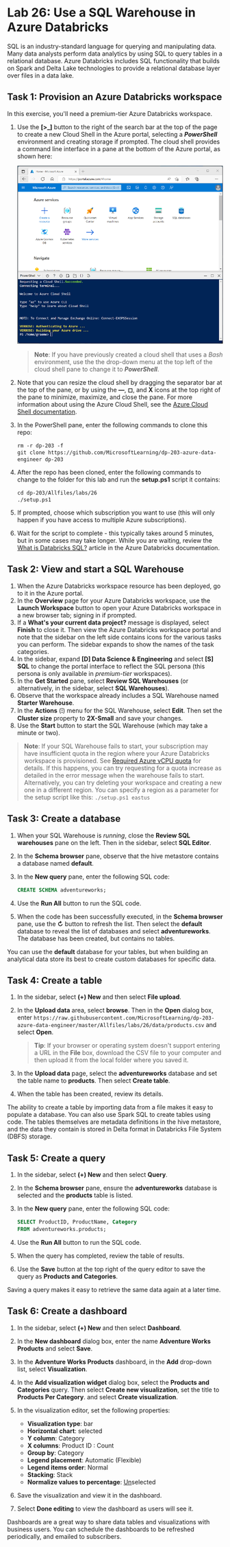 # Lab 26: Use a SQL Warehouse in Azure Databricks

SQL is an industry-standard language for querying and manipulating data. Many data analysts perform data analytics by using SQL to query tables in a relational database. Azure Databricks includes SQL functionality that builds on Spark and Delta Lake technologies to provide a relational database layer over files in a data lake.

## Task 1: Provision an Azure Databricks workspace

In this exercise, you'll need a premium-tier Azure Databricks workspace.

1. Use the **[\>_]** button to the right of the search bar at the top of the page to create a new Cloud Shell in the Azure portal, selecting a ***PowerShell*** environment and creating storage if prompted. The cloud shell provides a command line interface in a pane at the bottom of the Azure portal, as shown here:

    ![Azure portal with a cloud shell pane](./images/cloud-shell.png)

    > **Note**: If you have previously created a cloud shell that uses a *Bash* environment, use the the drop-down menu at the top left of the cloud shell pane to change it to ***PowerShell***.

2. Note that you can resize the cloud shell by dragging the separator bar at the top of the pane, or by using the **&#8212;**, **&#9723;**, and **X** icons at the top right of the pane to minimize, maximize, and close the pane. For more information about using the Azure Cloud Shell, see the [Azure Cloud Shell documentation](https://docs.microsoft.com/azure/cloud-shell/overview).

3. In the PowerShell pane, enter the following commands to clone this repo:

    ```
    rm -r dp-203 -f
    git clone https://github.com/MicrosoftLearning/dp-203-azure-data-engineer dp-203
    ```

4. After the repo has been cloned, enter the following commands to change to the folder for this lab and run the **setup.ps1** script it contains:

    ```
    cd dp-203/Allfiles/labs/26
    ./setup.ps1
    ```

5. If prompted, choose which subscription you want to use (this will only happen if you have access to multiple Azure subscriptions).

6. Wait for the script to complete - this typically takes around 5 minutes, but in some cases may take longer. While you are waiting, review the [What is Databricks SQL?](https://docs.microsoft.com/azure/databricks/scenarios/what-is-azure-databricks-sqla) article in the Azure Databricks documentation.

## Task 2: View and start a SQL Warehouse

1. When the Azure Databricks workspace resource has been deployed, go to it in the Azure portal.
2. In the **Overview** page for your Azure Databricks workspace, use the **Launch Workspace** button to open your Azure Databricks workspace in a new browser tab; signing in if prompted.
3. If a **What's your current data project?** message is displayed, select **Finish** to close it. Then view the Azure Databricks workspace portal and note that the sidebar on the left side contains icons for the various tasks you can perform. The sidebar expands to show the names of the task categories.
4. In the sidebar, expand **[D] Data Science & Engineering** and select **[S] SQL** to change the portal interface to reflect the SQL persona (this persona is only available in *premium-tier* workspaces).
5. In the **Get Started** pane, select **Review SQL Warehouses** (or alternatively, in the sidebar, select **SQL Warehouses**).
6. Observe that the workspace already includes a SQL Warehouse named **Starter Warehouse**.
7. In the **Actions** (**&#8285;**) menu for the SQL Warehouse, select **Edit**. Then set the **Cluster size** property to **2X-Small** and save your changes.
8. Use the **Start** button to start the SQL Warehouse (which may take a minute or two).

> **Note**: If your SQL Warehouse fails to start, your subscription may have insufficient quota in the region where your Azure Databricks workspace is provisioned. See [Required Azure vCPU quota](https://docs.microsoft.com/azure/databricks/sql/admin/sql-endpoints#required-azure-vcpu-quota) for details. If this happens, you can try requesting for a quota increase as detailed in the error message when the warehouse fails to start. Alternatively, you can try deleting your workspace and creating a new one in a different region. You can specify a region as a parameter for the setup script like this: `./setup.ps1 eastus`

## Task 3: Create a database

1. When your SQL Warehouse is *running*, close the **Review SQL warehouses** pane on the left. Then in the sidebar, select **SQL Editor**.
2. In the **Schema browser** pane, observe that the hive metastore contains a database named **default**.
3. In the **New query** pane, enter the following SQL code:

    ```sql
    CREATE SCHEMA adventureworks;
    ```
4. Use the **Run All** button to run the SQL code.
5. When the code has been successfully executed, in the **Schema browser** pane, use the **&#8635;** button to refresh the list. Then select the **default** database to reveal the list of databases and select **adventureworks**. The database has been created, but contains no tables.

You can use the **default** database for your tables, but when building an analytical data store its best to create custom databases for specific data.

## Task 4: Create a table

1. In the sidebar, select **(+) New** and then select **File upload**.
2. In the **Upload data** area, select **browse**. Then in the **Open** dialog box, enter `https://raw.githubusercontent.com/MicrosoftLearning/dp-203-azure-data-engineer/master/Allfiles/labs/26/data/products.csv` and select **Open**.

    > **Tip**: If your browser or operating system doesn't support entering a URL in the **File** box, download the CSV file to your computer and then upload it from the local folder where you saved it.

3. In the **Upload data** page, select the **adventureworks** database and set the table name to **products**. Then select **Create table**.
4. When the table has been created, review its details.

The ability to create a table by importing data from a file makes it easy to populate a database. You can also use Spark SQL to create tables using code. The tables themselves are metadata definitions in the hive metastore, and the data they contain is stored in Delta format in Databricks File System (DBFS) storage.

## Task 5: Create a query

1. In the sidebar, select **(+) New** and then select **Query**.
2. In the **Schema browser** pane, ensure the **adventureworks** database is selected and the **products** table is listed.
3. In the **New query** pane, enter the following SQL code:

    ```sql
    SELECT ProductID, ProductName, Category
    FROM adventureworks.products; 
    ```

4. Use the **Run All** button to run the SQL code.
5. When the query has completed, review the table of results.
6. Use the **Save** button at the top right of the query editor to save the query as **Products and Categories**.

Saving a query makes it easy to retrieve the same data again at a later time.

## Task 6: Create a dashboard

1. In the sidebar, select **(+) New** and then select **Dashboard**.
2. In the **New dashboard** dialog box, enter the name **Adventure Works Products** and select **Save**.
3. In the **Adventure Works Products** dashboard, in the **Add** drop-down list, select **Visualization**.
4. In the **Add visualization widget** dialog box, select the **Products and Categories** query. Then select **Create new visualization**, set the title to **Products Per Category**. and select **Create visualization**.
5. In the visualization editor, set the following properties:
    - **Visualization type**: bar
    - **Horizontal chart**: selected
    - **Y column**: Category
    - **X columns**: Product ID : Count
    - **Group by**: Category
    - **Legend placement**: Automatic (Flexible)
    - **Legend items order**: Normal
    - **Stacking**: Stack
    - **Normalize values to percentage**: <u>Un</u>selected

6. Save the visualization and view it in the dashboard.
7. Select **Done editing** to view the dashboard as users will see it.

Dashboards are a great way to share data tables and visualizations with business users. You can schedule the dashboards to be refreshed periodically, and emailed to subscribers.
